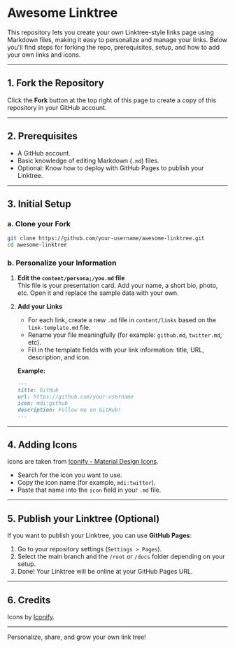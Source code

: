 # Awesome Linktree

This repository lets you create your own Linktree-style links page using Markdown files, making it easy to personalize and manage your links. Below you'll find steps for forking the repo, prerequisites, setup, and how to add your own links and icons.

---

## 1. Fork the Repository

Click the **Fork** button at the top right of this page to create a copy of this repository in your GitHub account.

---

## 2. Prerequisites

- A GitHub account.
- Basic knowledge of editing Markdown (`.md`) files.
- Optional: Know how to deploy with GitHub Pages to publish your Linktree.

---

## 3. Initial Setup

### a. Clone your Fork

```bash
git clone https://github.com/your-username/awesome-linktree.git
cd awesome-linktree
```

### b. Personalize your Information

1. **Edit the `content/persona;/you.md` file**  
   This file is your presentation card. Add your name, a short bio, photo, etc. Open it and replace the sample data with your own.

2. **Add your Links**

   - For each link, create a new `.md` file in `content/links` based on the `link-template.md` file.
   - Rename your file meaningfully (for example: `github.md`, `twitter.md`, etc).
   - Fill in the template fields with your link information: title, URL, description, and icon.

   **Example:**
   ```markdown
   ---
   title: GitHub
   url: https://github.com/your-username
   icon: mdi:github
   description: Follow me on GitHub!
   ---
   ```

---

## 4. Adding Icons

Icons are taken from [Iconify - Material Design Icons](https://icon-sets.iconify.design/mdi/).

- Search for the icon you want to use.
- Copy the icon name (for example, `mdi:twitter`).
- Paste that name into the `icon` field in your `.md` file.

---

## 5. Publish your Linktree (Optional)

If you want to publish your Linktree, you can use **GitHub Pages**:

1. Go to your repository settings (`Settings > Pages`).
2. Select the main branch and the `/root` or `/docs` folder depending on your setup.
3. Done! Your Linktree will be online at your GitHub Pages URL.

---

## 6. Credits

Icons by [Iconify](https://icon-sets.iconify.design/mdi/).

---

Personalize, share, and grow your own link tree!